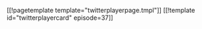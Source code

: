 [[!pagetemplate template="twitterplayerpage.tmpl"]]
[[!template id="twitterplayercard" episode=37]]
